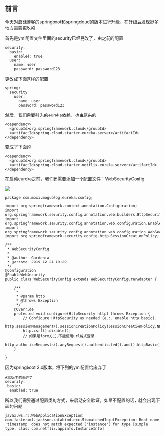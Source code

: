 前言
--

今天对蘑菇博客的springboot和springcloud的版本进行升级，在升级后发现挺多地方需要更改的

首先是yml配置文件里面的security已经更改了，由之前的配置

    security:
      basic:
        enabled: true
      user:
        name: user
        password: password123

更改成下面这样的配置

    spring:
      security:
        user:
          name: user
          password: password123

然后，我们需要引入的eureka依赖，也由原来的

    <dependency>
      <groupId>org.springframework.cloud</groupId>
      <artifactId>spring-cloud-starter-eureka-server</artifactId>
    </dependency>

变成了下面的

    <dependency>
      <groupId>org.springframework.cloud</groupId>
      <artifactId>spring-cloud-starter-netflix-eureka-server</artifactId>
    </dependency>

在启动eureka之前，我们还需要添加一个配置文件：WebSecurityConfig

![](http://image.moguit.cn/1576929701250.png)

    package com.moxi.mogublog.eureka.config;
    
    import org.springframework.context.annotation.Configuration;
    import org.springframework.security.config.annotation.web.builders.HttpSecurity;
    import org.springframework.security.config.annotation.web.configuration.EnableWebSecurity;
    import org.springframework.security.config.annotation.web.configuration.WebSecurityConfigurerAdapter;
    import org.springframework.security.config.http.SessionCreationPolicy;
    
    /**
     * WebSecurityConfig
     *
     * @author: Gardenia
     * @create: 2019-12-21-19:20
     */
    @Configuration
    @EnableWebSecurity
    public class WebSecurityConfig extends WebSecurityConfigurerAdapter {
    
        /**
         *
         * @param http
         * @throws Exception
         */
        @Override
        protected void configure(HttpSecurity http) throws Exception {
            // Configure HttpSecurity as needed (e.g. enable http basic).
            http.sessionManagement().sessionCreationPolicy(SessionCreationPolicy.NEVER);
            http.csrf().disable();
            // 如果是form方式,不能使用url格式登录
            http.authorizeRequests().anyRequest().authenticated().and().httpBasic();
        }
    
    }
    

因为springboot 2.x版本，将下列的yml配置给废弃了

    #高版本的丢弃了
    security:
     basic:
      enabled: true
    

所以我们需要通过配置类的方式，来启动安全验证，如果不配置的话，就会出现下面的问题

    javax.ws.rs.WebApplicationException: com.fasterxml.jackson.databind.exc.MismatchedInputException: Root name 'timestamp' does not match expected ('instance') for type [simple type, class com.netflix.appinfo.InstanceInfo]